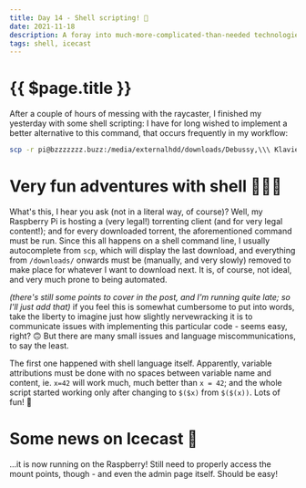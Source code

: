 ```yaml
---
title: Day 14 - Shell scripting! 👾
date: 2021-11-18
description: A foray into much-more-complicated-than-needed technologies.
tags: shell, icecast
---
```


# {{ $page.title }}

After a couple of hours of messing with the raycaster, I finished my yesterday with some shell scripting: I have for long wished to implement a better alternative to this command, that occurs frequently in my workflow:

```bash
scp -r pi@bzzzzzzz.buzz:/media/externalhdd/downloads/Debussy,\\\ Klavierwerke\\\ -\\\ Weissenberg\\\ \\\(1986\\\)\\\ \\\[FLAC\\\]\\\ \\\{DG\\\ 445\\\ 547-2\\\} ~/Desktop
```

# Very fun adventures with shell 🤸🏻‍♂️

What's this, I hear you ask (not in a literal way, of course)? Well, my Raspberry Pi is hosting a (very legal!) torrenting client (and for very legal content!); and for every downloaded torrent, the aforementioned command must be run. Since this all happens on a shell command line, I usually autocomplete from `scp`, which will display the last download, and everything from `/downloads/` onwards must be (manually, and very slowly) removed to make place for whatever I want to download next. It is, of course, not ideal, and very much prone to being automated.

*(there's still some points to cover in the post, and I'm running quite late; so I'll just add that)* if you feel this is somewhat cumbersome to put into words, take the liberty to imagine just how slightly nervewracking it is to communicate issues with implementing this particular code - seems easy, right? 🙃 But there are many small issues and language miscommunications, to say the least.

The first one happened with shell language itself. Apparently, variable attributions must be done with no spaces between variable name and content, ie. `x=42` will work much, much better than `x = 42`; and the whole script started working only after changing to `$($x)` from `$($(x))`. Lots of fun! 👺

# Some news on Icecast 📡

...it is now running on the Raspberry! Still need to properly access the mount points, though - and even the admin page itself. Should be easy!
